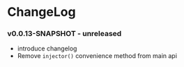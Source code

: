 # ChangeLog

### v0.0.13-SNAPSHOT - unreleased
 - introduce changelog
 - Remove `injector()` convenience method from main api
